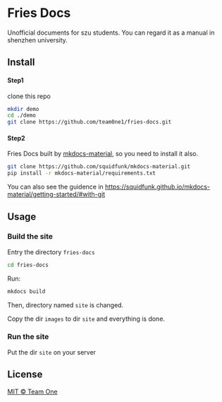 # Fries Docs

Unofficial documents for szu students. You can regard it as a manual in shenzhen university.



## Install

#### Step1

clone this repo

``` bash
mkdir demo
cd ./demo
git clone https://github.com/team0ne1/fries-docs.git
```



#### Step2

Fries Docs built by [mkdocs-material](https://github.com/squidfunk/mkdocs-material), so you need to install it also.

``` bash
git clone https://github.com/squidfunk/mkdocs-material.git
pip install -r mkdocs-material/requirements.txt
```

You can also see the guidence in https://squidfunk.github.io/mkdocs-material/getting-started/#with-git



## Usage

### Build the site

Entry the directory `fries-docs`

```bash
cd fries-docs
```

Run:

``` bash
mkdocs build
```

Then,  directory named `site` is changed. 

Copy the dir `images` to dir `site` and everything is done.

### Run the site

Put the dir `site` on your server



## License

[MIT © Team One](https://github.com/team0ne1/fries-docs/blob/main/LICENSE)

